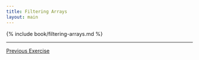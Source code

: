 ```yaml
---
title: Filtering Arrays
layout: main
---
```


{% include book/filtering-arrays.md %}

---

[Previous Exercise](ex11.html)